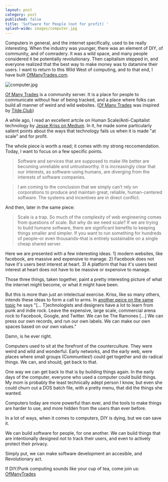 ```yaml
---
layout: post
category: post
published: false
title: 'Software for People (not for profit) '
splash-wide: images/computer.jpg
---
```

Computers in general, and the internet specifically, used to be really interesting. When the industry was younger, there was an element of DIY, of community, and of comradery. It was a wild space, and many people considered it be potentially revolutionary. Then capitalism stepped in, and everyone realized that the best way to make money was to datamine their users. I want to return to this Wild West of computing, and to that end, I have built [OfManyTrades.com](http://ofmanytrades.com).

![computer.jpg]({{site.baseurl}}/images/computer.jpg)

[Of Many Trades](http://ofmanytrades.com) is a community server. It is a place for people to communicate without fear of being tracked, and a place where folks can build all manner of weird and wild websites. ([Of Many Trades](http://ofmanytrades.com) was inspired by [Tilde.Club](http://tilde.club)) 

A while ago, I read an excellent artcile on Human Scale/Anti-Capitalist technology by [Jesse Kriss on Medium](https://medium.com/@jkriss). In it, he made some particularly salient points about the ways that technology fails us when it is made "at scale" and for profit. 

The whole piece is worth a read; it comes with my strong reccomendation. Today, I want to focus on a few specific points. 

>Software and services that are supposed to make life better are becoming unreliable and untrustworthy. It is increasingly clear that our interests, as software-using humans, are diverging from the interests of software companies.

>I am coming to the conclusion that we simply can’t rely on corporations to produce and maintain great, reliable, human-centered software. The systems and incentives are in direct conflict.

And then, later in the same piece: 

>Scale is a trap.
>So much of the complexity of web engineering comes from questions of scale. But why do we need scale? If we are trying to build humane software, there are significant benefits to keeping things smaller and simpler. If you want to run something for hundreds of people–or even thousands–that is entirely sustainable on a single cheap shared server.

Here we are presented with a few interesting ideas. 1) modern websites, like facebook, are massive and expensive to manage. 2) Facebook does not have it's users best interest at heart. 3) A platform that has it's users best interest at heart does not have to be massive or expensive to manage. 

Those three things, taken together, paint a pretty interesting picture of what the internet might become, or what it might have been. 

But this is more than just an intelectual exercise. Kriss, like so many others, intends these ideas to form a call to arms. In [another peice on the same topic](https://medium.com/@jkriss/human-scale-technology-75da763eb03#.jsmm1ry6t) he says "[... T]echnologists and designers have a lot to learn from punk and indie rock. Leave the expensive, large scale, commercial arena rock to Facebook, Google, and Twitter. We can be The Ramones [...] We can press our own records, and run our own labels. We can make our own spaces based on our own values." 

Damn, is he ever right. 

Computers used to sit at the forefront of the counterculture. They were weird and wild and wonderful. Early networks, and the early web, were places where small groups (Communties!) could get together and do radical things. We can, and should, get back to that. 

One way we can get back to that is by building things again. In the early days of the computer, everyone who used a computer could build things. My mom is probably the least technically adept person I know, but even she could churn out a DOS batch file, with a pretty menu, that did the things she wanted. 

Computers today are more powerful than ever, and the tools to make things are harder to use, and more hidden from the users than ever before. 

In a lot of ways, when it comes to computers, DIY is dying, but we can save it. 

We can build software for people, for one another. We can build things that are intentionally designed not to track their users, and even to actively protect their privacy. 

Simply put, we can make software development an accesible, and Revolutionary act. 

If DIY/Punk computing sounds like your cup of tea, come join us: [OfManyTrades](http://ofmanytrades.com)